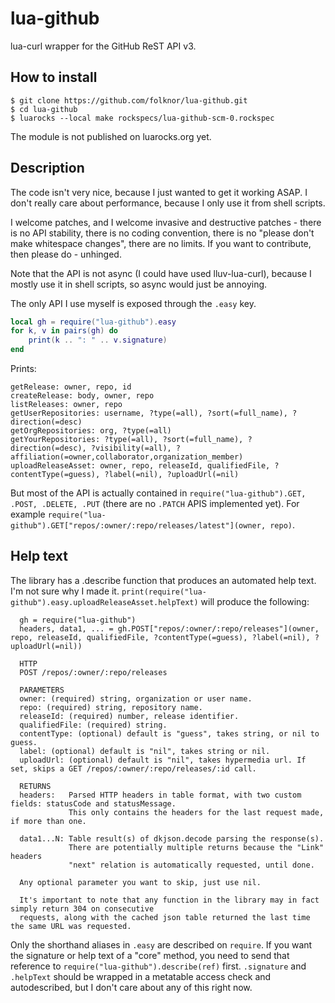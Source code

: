 # lua-github
lua-curl wrapper for the GitHub ReST API v3.

## How to install

```
$ git clone https://github.com/folknor/lua-github.git
$ cd lua-github
$ luarocks --local make rockspecs/lua-github-scm-0.rockspec
```

The module is not published on luarocks.org yet.

## Description

The code isn't very nice, because I just wanted to get it working ASAP. I don't really care about performance, because I only use it from shell scripts.

I welcome patches, and I welcome invasive and destructive patches - there is no API stability, there is no coding convention, there is no "please don't make whitespace changes", there are no limits. If you want to contribute, then please do - unhinged.

Note that the API is not async (I could have used lluv-lua-curl), because I mostly use it in shell scripts, so async would just be annoying.

The only API I use myself is exposed through the `.easy` key.

```lua
local gh = require("lua-github").easy
for k, v in pairs(gh) do
	print(k .. ": " .. v.signature)
end
```

Prints:
```
getRelease: owner, repo, id
createRelease: body, owner, repo
listReleases: owner, repo
getUserRepositories: username, ?type(=all), ?sort(=full_name), ?direction(=desc)
getOrgRepositories: org, ?type(=all)
getYourRepositories: ?type(=all), ?sort(=full_name), ?direction(=desc), ?visibility(=all), ?affiliation(=owner,collaborator,organization_member)
uploadReleaseAsset: owner, repo, releaseId, qualifiedFile, ?contentType(=guess), ?label(=nil), ?uploadUrl(=nil)
```

But most of the API is actually contained in `require("lua-github").GET, .POST, .DELETE, .PUT` (there are no `.PATCH` APIS implemented yet). For example `require("lua-github").GET["repos/:owner/:repo/releases/latest"](owner, repo)`.

## Help text

The library has a .describe function that produces an automated help text. I'm not sure why I made it. `print(require("lua-github").easy.uploadReleaseAsset.helpText)` will produce the following:

```
  gh = require("lua-github")
  headers, data1, ... = gh.POST["repos/:owner/:repo/releases"](owner, repo, releaseId, qualifiedFile, ?contentType(=guess), ?label(=nil), ?uploadUrl(=nil))

  HTTP
  POST /repos/:owner/:repo/releases

  PARAMETERS
  owner: (required) string, organization or user name.
  repo: (required) string, repository name.
  releaseId: (required) number, release identifier.
  qualifiedFile: (required) string.
  contentType: (optional) default is "guess", takes string, or nil to guess.
  label: (optional) default is "nil", takes string or nil.
  uploadUrl: (optional) default is "nil", takes hypermedia url. If set, skips a GET /repos/:owner/:repo/releases/:id call.

  RETURNS
  headers:   Parsed HTTP headers in table format, with two custom fields: statusCode and statusMessage.
             This only contains the headers for the last request made, if more than one.

  data1...N: Table result(s) of dkjson.decode parsing the response(s).
             There are potentially multiple returns because the "Link" headers
             "next" relation is automatically requested, until done.

  Any optional parameter you want to skip, just use nil.

  It's important to note that any function in the library may in fact simply return 304 on consecutive
  requests, along with the cached json table returned the last time the same URL was requested.
```

Only the shorthand aliases in `.easy` are described on `require`. If you want the signature or help text of a "core" method, you need to send that reference to `require("lua-github").describe(ref)` first. `.signature` and `.helpText` should be wrapped in a metatable access check and autodescribed, but I don't care about any of this right now.
